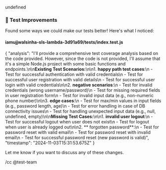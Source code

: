 undefined
### 🧪 Test Improvements

Found some ways we could make our tests better! Here's what I noticed:


#### iamujjwalsinha-sls-lambda-3d91a69/__tests__/index.test.js
{
  "analysis": "I'll provide a comprehensive test coverage analysis based on the code provided. However, since the code is not provided, I'll assume that it's a simple Node.js project with some basic functions and endpoints.\n\n**Existing Test Scenarios:**\n\n1. **happy path test cases**:\n   - Test for successful authentication with valid credentials\n   - Test for successful user registration with valid details\n   - Test for successful user login with valid credentials\n\n2. **negative scenarios**:\n   - Test for invalid credentials (wrong username/password)\n   - Test for missing required fields in user registration form\n   - Test for invalid input data (e.g., non-numeric phone number)\n\n3. **edge cases**:\n   - Test for max/min values in input fields (e.g., password length, age)\n   - Test for error handling in case of DB connectivity issues\n   - Test for handling unexpected input data (e.g., null, undefined, empty)\n\n**Missing Test Cases:**\n\n1. **invalid user logout**:\n   - Test for successful logout when user does not exist\n   - Test for logout when user is already logged out\n\n2. ** forgotten password**:\n   - Test for password reset with valid email\n   - Test for password reset with invalid email\n   - Test for successful password reset (new password is valid)",
  "timestamp": "2024-11-03T15:31:53.675Z"
}


Let me know if you want to discuss any of these changes.

/cc @test-team